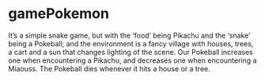 # gamePokemon
It’s a simple snake game, but with the ‘food’ being Pikachu and the ‘snake’ being a Pokeball; and the environment is a fancy village with houses, trees, a cart and a sun that changes lighting of the scene. Our Pokeball increases one when encountering a Pikachu, and decreases one when encountering a Miaouss. The Pokeball dies whenever it hits a house or a tree.
